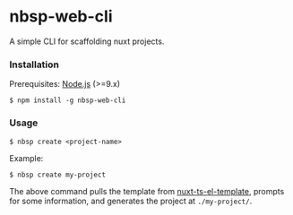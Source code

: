 # nbsp-web-cli

A simple CLI for scaffolding nuxt projects.

### Installation

Prerequisites: [Node.js](https://nodejs.org/en/) (>=9.x)

```
$ npm install -g nbsp-web-cli
```

### Usage

```
$ nbsp create <project-name>
```

Example:

```
$ nbsp create my-project
```

The above command pulls the template from [nuxt-ts-el-template](http://gitlab.puhuitech.cn/nbfe/nbsp/nuxt-ts-el-template), prompts for some information, and generates the project at `./my-project/`.